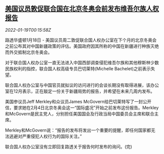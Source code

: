 <!--1642552262000-->
[美国议员敦促联合国在北京冬奥会前发布维吾尔族人权报告](https://cn.reuters.com/article/usa-lawmakers-un-xinjiang-0118-tues-idCNKBS2JT00K)
------

<div><i>2022-01-19T00:15:58Z</i></div><p>路透华盛顿1月18日 - 美国议员周二敦促联合国人权办公室在下个月的北京冬奥会之前公布其对中国新疆政策的评估。美国政府因其所称的中国在新疆进行种族灭绝而外交抵制北京冬奥会。</p><p>对于联合国人权办公室一直无法进入中国西部调查侵犯维吾尔族和其他穆斯林少数民族权利的指控，联合国人权高级专员巴切莱特(Michelle Bachelet)之前表示失望。</p><p>联合国人权办公室与中国官员就拟议的访问进行的会谈长期没有取得进展，该办公室在12月表示，正在敲定一份关于新疆局势的报告，并希望在未来几周内发布。</p><p>美国参议员Jeff Merkley和众议员James McGovern给巴切莱特写了一封公开信，要求她在2月4日北京冬奥会这一“国际盛况”开始之前发布这份报告。Merkley和McGovern是民主党人，分别担任美国国会及行政当局中国委员会主席和联合主席。</p><p>Merkley和McGovern说：“报告的发布将发出一个重要的提醒，即任何国家都无法逃避对严重侵犯人权行为的国际关注。”</p><p>联合国人权办公室没有立即回复路透关于报告何时发布的询问。(完)</p>
